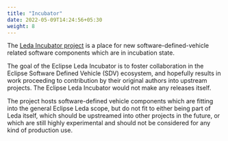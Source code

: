 ```yaml
---
title: "Incubator"
date: 2022-05-09T14:24:56+05:30
weight: 8
---
```


The [Leda Incubator project](https://projects.eclipse.org/proposals/eclipse-leda-incubator) is a place for new software-defined-vehicle related software components which are in incubation state.

The goal of the Eclipse Leda Incubator is to foster collaboration in the Eclipse Software Defined Vehicle (SDV) ecosystem, and hopefully results in work proceeding to contribution by their original authors into upstream projects. The Eclipse Leda Incubator would not make any releases itself.

The project hosts software-defined vehicle components which are fitting into the general Eclipse Leda scope, but do not fit to either being part of Leda itself, which should be upstreamed into other projects in the future, or which are still highly experimental and should not be considered for any kind of production use.

